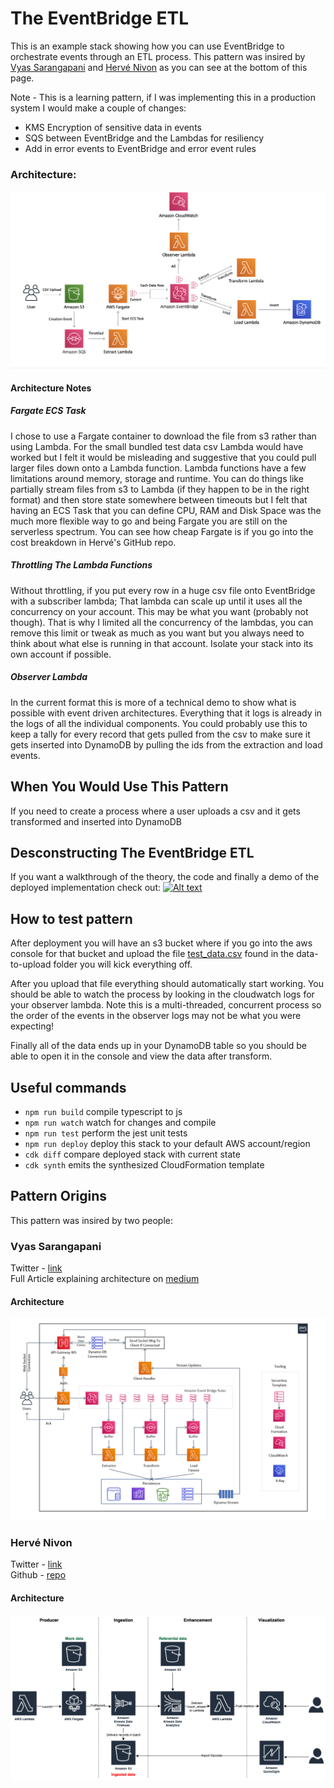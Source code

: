 # The EventBridge ETL

This is an example stack showing how you can use EventBridge to orchestrate events through an ETL process. This pattern was insired by [Vyas Sarangapani](https://twitter.com/madladvyas) and [Hervé Nivon](https://twitter.com/hervenivon) as you can see at the bottom of this page.

Note - This is a learning pattern, if I was implementing this in a production system I would make a couple of changes:

* KMS Encryption of sensitive data in events
* SQS between EventBridge and the Lambdas for resiliency
* Add in error events to EventBridge and error event rules

### Architecture:
![Architecture](img/arch.png)

#### Architecture Notes

##### Fargate ECS Task
I chose to use a Fargate container to download the file from s3 rather than using Lambda. For the small bundled test data csv Lambda would have worked but I felt it would be misleading and suggestive that you could pull larger files down onto a Lambda function. Lambda functions have a few limitations around memory, storage and runtime. You can do things like partially stream files from s3 to Lambda (if they happen to be in the right format) and then store state somewhere between timeouts but I felt that having an ECS Task that you can define CPU, RAM and Disk Space was the much more flexible way to go and being Fargate you are still on the serverless spectrum. You can see how cheap Fargate is if you go into the cost breakdown in Hervé's GitHub repo.

##### Throttling The Lambda Functions
Without throttling, if you put every row in a huge csv file onto EventBridge with a subscriber lambda; That lambda can scale up until it uses all the concurrency on your account. This may be what you want (probably not though). That is why I limited all the concurrency of the lambdas, you can remove this limit or tweak as much as you want but you always need to think about what else is running in that account. Isolate your stack into its own account if possible.

##### Observer Lambda
In the current format this is more of a technical demo to show what is possible with event driven architectures. Everything that it logs is already in the logs of all the individual components. You could probably use this to keep a tally for every record that gets pulled from the csv to make sure it gets inserted into DynamoDB by pulling the ids from the extraction and load events.


## When You Would Use This Pattern

If you need to create a process where a user uploads a csv and it gets transformed and inserted into DynamoDB

## Desconstructing The EventBridge ETL
If you want a walkthrough of the theory, the code and finally a demo of the deployed implementation check out:
[![Alt text](https://img.youtube.com/vi/8kg5bYsdem4/0.jpg)](https://www.youtube.com/watch?v=8kg5bYsdem4)

## How to test pattern 

After deployment you will have an s3 bucket where if you go into the aws console for that bucket and upload the file [test_data.csv](data-to-upload/test_data.csv) found in the data-to-upload folder you will kick everything off.

After you upload that file everything should automatically start working. You should be able to watch the process by looking in the cloudwatch logs for your observer lambda. Note this is a multi-threaded, concurrent process so the order of the events in the observer logs may not be what you were expecting!

Finally all of the data ends up in your DynamoDB table so you should be able to open it in the console and view the data after transform.

## Useful commands

 * `npm run build`   compile typescript to js
 * `npm run watch`   watch for changes and compile
 * `npm run test`    perform the jest unit tests
 * `npm run deploy`  deploy this stack to your default AWS account/region
 * `cdk diff`        compare deployed stack with current state
 * `cdk synth`       emits the synthesized CloudFormation template

## Pattern Origins

This pattern was insired by two people:

### Vyas Sarangapani
Twitter - [link](https://twitter.com/madladvyas) <br />
Full Article explaining architecture on [medium](https://medium.com/@svyasrao22/how-to-build-a-scalable-cost-effective-event-driven-etl-solution-using-serverless-b407c14d4093)

#### Architecture
![Architecture](img/vyas_arch.png)

### Hervé Nivon
Twitter - [link](https://twitter.com/hervenivon) <br />
Github - [repo](https://github.com/hervenivon/aws-experiments-data-ingestion-and-analytics)

#### Architecture
![Architecture](img/herve_arch.png)